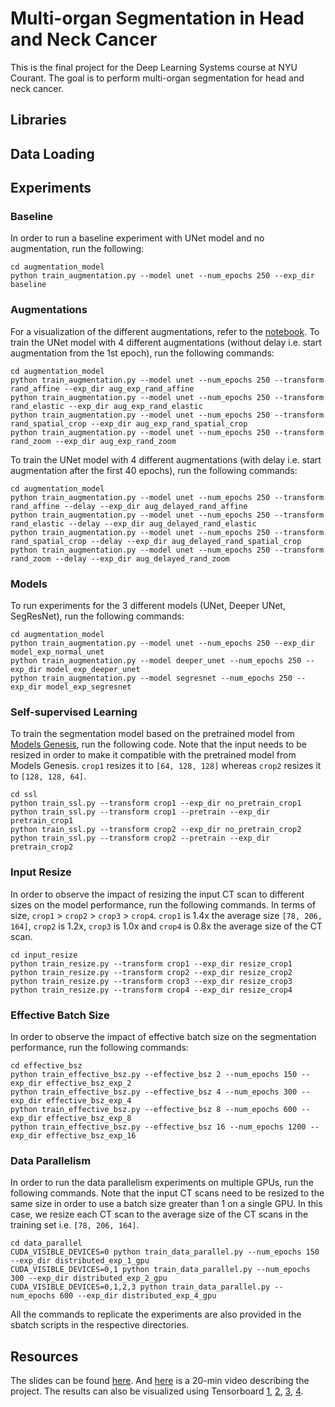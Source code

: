 # Multi-organ Segmentation in Head and Neck Cancer

This is the final project for the Deep Learning Systems course at NYU Courant. The goal is to perform multi-organ segmentation for head and neck cancer.

## Libraries

## Data Loading

## Experiments

### Baseline
In order to run a baseline experiment with UNet model and no augmentation, run the following:
```
cd augmentation_model
python train_augmentation.py --model unet --num_epochs 250 --exp_dir baseline
```

### Augmentations
For a visualization of the different augmentations, refer to the [notebook](augmentation_model/augmentations.ipynb). To train the UNet model with 4 different augmentations (without delay i.e. start augmentation from the 1st epoch), run the following commands:

```
cd augmentation_model
python train_augmentation.py --model unet --num_epochs 250 --transform rand_affine --exp_dir aug_exp_rand_affine
python train_augmentation.py --model unet --num_epochs 250 --transform rand_elastic --exp_dir aug_exp_rand_elastic
python train_augmentation.py --model unet --num_epochs 250 --transform rand_spatial_crop --exp_dir aug_exp_rand_spatial_crop
python train_augmentation.py --model unet --num_epochs 250 --transform rand_zoom --exp_dir aug_exp_rand_zoom
```

To train the UNet model with 4 different augmentations (with delay i.e. start augmentation after the first 40 epochs), run the following commands:

```
cd augmentation_model
python train_augmentation.py --model unet --num_epochs 250 --transform rand_affine --delay --exp_dir aug_delayed_rand_affine
python train_augmentation.py --model unet --num_epochs 250 --transform rand_elastic --delay --exp_dir aug_delayed_rand_elastic
python train_augmentation.py --model unet --num_epochs 250 --transform rand_spatial_crop --delay --exp_dir aug_delayed_rand_spatial_crop
python train_augmentation.py --model unet --num_epochs 250 --transform rand_zoom --delay --exp_dir aug_delayed_rand_zoom
```

### Models
To run experiments for the 3 different models (UNet, Deeper UNet, SegResNet), run the following commands:
```
cd augmentation_model
python train_augmentation.py --model unet --num_epochs 250 --exp_dir model_exp_normal_unet
python train_augmentation.py --model deeper_unet --num_epochs 250 --exp_dir model_exp_deeper_unet
python train_augmentation.py --model segresnet --num_epochs 250 --exp_dir model_exp_segresnet
```


### Self-supervised Learning
To train the segmentation model based on the pretrained model from [Models Genesis](https://github.com/MrGiovanni/ModelsGenesis), run the following code. Note that the input needs to be resized in order to make it compatible with the pretrained model from Models Genesis. `crop1` resizes it to `[64, 128, 128]` whereas `crop2` resizes it to `[128, 128, 64]`.
```
cd ssl
python train_ssl.py --transform crop1 --exp_dir no_pretrain_crop1
python train_ssl.py --transform crop1 --pretrain --exp_dir pretrain_crop1
python train_ssl.py --transform crop2 --exp_dir no_pretrain_crop2
python train_ssl.py --transform crop2 --pretrain --exp_dir pretrain_crop2
```

### Input Resize
In order to observe the impact of resizing the input CT scan to different sizes on the model performance, run the following commands. In terms of size, `crop1` > `crop2` > `crop3` > `crop4`. `crop1` is 1.4x the average size `[78, 206, 164]`, `crop2` is 1.2x, `crop3` is 1.0x and `crop4` is 0.8x the average size of the CT scan.
```
cd input_resize
python train_resize.py --transform crop1 --exp_dir resize_crop1
python train_resize.py --transform crop2 --exp_dir resize_crop2
python train_resize.py --transform crop3 --exp_dir resize_crop3
python train_resize.py --transform crop4 --exp_dir resize_crop4
```

### Effective Batch Size
In order to observe the impact of effective batch size on the segmentation performance, run the following commands:
```
cd effective_bsz
python train_effective_bsz.py --effective_bsz 2 --num_epochs 150 --exp_dir effective_bsz_exp_2
python train_effective_bsz.py --effective_bsz 4 --num_epochs 300 --exp_dir effective_bsz_exp_4
python train_effective_bsz.py --effective_bsz 8 --num_epochs 600 --exp_dir effective_bsz_exp_8
python train_effective_bsz.py --effective_bsz 16 --num_epochs 1200 --exp_dir effective_bsz_exp_16
```

### Data Parallelism
In order to run the data parallelism experiments on multiple GPUs, run the following commands. Note that the input CT scans need to be resized to the same size in order to use a batch size greater than 1 on a single GPU. In this case, we resize each CT scan to the average size of the CT scans in the training set i.e. `[78, 206, 164]`.
```
cd data_parallel
CUDA_VISIBLE_DEVICES=0 python train_data_parallel.py --num_epochs 150 --exp_dir distributed_exp_1_gpu
CUDA_VISIBLE_DEVICES=0,1 python train_data_parallel.py --num_epochs 300 --exp_dir distributed_exp_2_gpu
CUDA_VISIBLE_DEVICES=0,1,2,3 python train_data_parallel.py --num_epochs 600 --exp_dir distributed_exp_4_gpu
```

All the commands to replicate the experiments are also provided in the sbatch scripts in the respective directories.

## Resources
The slides can be found [here](). And [here]() is a 20-min video describing the project. The results can also be visualized using Tensorboard [1](), [2](), [3](), [4]().
